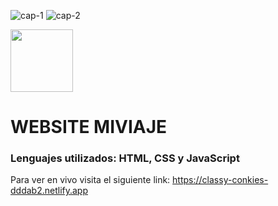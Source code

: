 
![cap-1](https://user-images.githubusercontent.com/126286018/227401680-d71f391b-8a15-4574-924a-0cd81cc02f14.png)
![cap-2](https://user-images.githubusercontent.com/126286018/227401676-82ca93bd-01a5-4b97-af65-7b12535396a2.png)


<div class="header" aling="center"> 
    <img src="cap-1.jpg" width="100"/>

<h1 aling="center">WEBSITE MIVIAJE</h1>
<h3 aling="center">Lenguajes utilizados: HTML, CSS y JavaScript</h3>


Para ver en vivo visita el siguiente link: https://classy-conkies-dddab2.netlify.app
